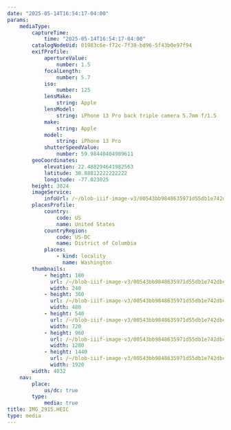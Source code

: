 ```yaml
---
date: "2025-05-14T16:54:17-04:00"
params:
    mediaType:
        captureTime:
            time: "2025-05-14T16:54:17-04:00"
        catalogNodeUid: 01983c6e-f72c-7f38-bd96-5f43b0e97f94
        exifProfile:
            apertureValue:
                number: 1.5
            focalLength:
                number: 5.7
            iso:
                number: 125
            lensMake:
                string: Apple
            lensModel:
                string: iPhone 13 Pro back triple camera 5.7mm f/1.5
            make:
                string: Apple
            model:
                string: iPhone 13 Pro
            shutterSpeedValue:
                number: 59.98440404989611
        geoCoordinates:
            elevation: 22.488294641982563
            latitude: 38.88812222222222
            longitude: -77.023025
        height: 3024
        imageService:
            infoUrl: /~/blob-iiif-image-v3/00543bb9848635971d55db1e742dbcec5bb7ce5ca87e579cc73a7bba0bc0e066/info.json
        placesProfile:
            country:
                code: US
                name: United States
            countryRegion:
                code: US-DC
                name: District of Columbia
            places:
                - kind: locality
                  name: Washington
        thumbnails:
            - height: 180
              url: /~/blob-iiif-image-v3/00543bb9848635971d55db1e742dbcec5bb7ce5ca87e579cc73a7bba0bc0e066/full/240%2C180/0/default.jpg
              width: 240
            - height: 360
              url: /~/blob-iiif-image-v3/00543bb9848635971d55db1e742dbcec5bb7ce5ca87e579cc73a7bba0bc0e066/full/480%2C360/0/default.jpg
              width: 480
            - height: 540
              url: /~/blob-iiif-image-v3/00543bb9848635971d55db1e742dbcec5bb7ce5ca87e579cc73a7bba0bc0e066/full/720%2C540/0/default.jpg
              width: 720
            - height: 960
              url: /~/blob-iiif-image-v3/00543bb9848635971d55db1e742dbcec5bb7ce5ca87e579cc73a7bba0bc0e066/full/1280%2C960/0/default.jpg
              width: 1280
            - height: 1440
              url: /~/blob-iiif-image-v3/00543bb9848635971d55db1e742dbcec5bb7ce5ca87e579cc73a7bba0bc0e066/full/1920%2C1440/0/default.jpg
              width: 1920
        width: 4032
    nav:
        place:
            us/dc: true
        type:
            media: true
title: IMG_2915.HEIC
type: media
---
```


